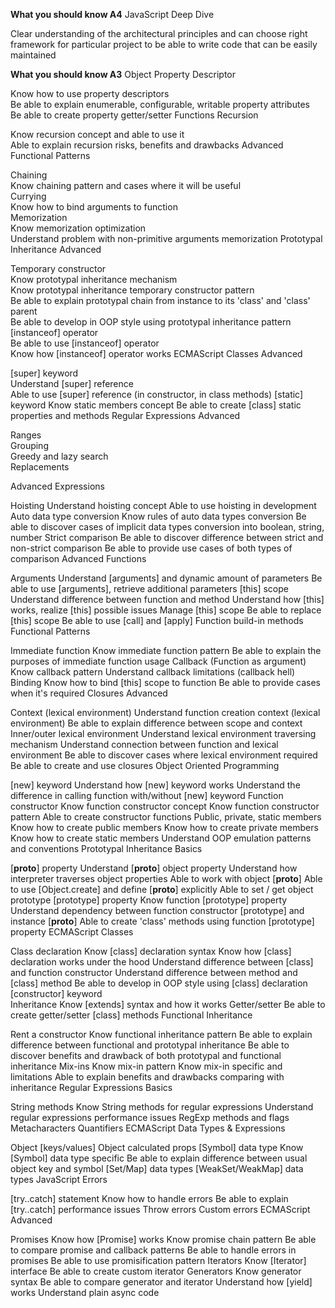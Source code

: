 **What you should know A4**
JavaScript Deep Dive

Clear understanding of the architectural principles and can choose right framework for particular project to be able to write code that can be easily maintained

**What you should know A3**
Object Property Descriptor                

Know how to use property descriptors  
Be able to explain enumerable, configurable, writable property attributes   
Be able to create property getter/setter
Functions Recursion                

Know recursion concept and able to use it        
Able to explain recursion risks, benefits and drawbacks
Advanced Functional Patterns                

Chaining        
Know chaining pattern and cases where it will be useful        
Currying        
Know how to bind arguments to function       
Memorization       
Know memorization optimization        
Understand problem with non-primitive arguments memorization
Prototypal Inheritance Advanced                

Temporary constructor        
Know prototypal inheritance mechanism        
Know prototypal inheritance temporary constructor pattern       
Be able to explain prototypal chain from instance to its 'class' and 'class' parent        
Be able to develop in OOP style using prototypal inheritance pattern        
[instanceof] operator      
Be able to use [instanceof] operator     
Know how [instanceof] operator works
ECMAScript Classes Advanced               

[super] keyword        
Understand [super] reference        
Able to use [super] reference (in constructor, in class methods)
[static] keyword
Know static members concept
Be able to create [class] static properties and methods
Regular Expressions Advanced                

Ranges        
Grouping        
Greedy and lazy search        
Replacements 

Advanced Expressions	

Hoisting
Understand hoisting concept
Able to use hoisting in development
Auto data type conversion
Know rules of auto data types conversion
Be able to discover cases of implicit data types conversion into boolean, string, number
Strict comparison
Be able to discover difference between strict and non-strict comparison
Be able to provide use cases of both types of comparison
Advanced Functions

Arguments
Understand [arguments] and dynamic amount of parameters
Be able to use [arguments], retrieve additional parameters
[this] scope
Understand difference between function and method
Understand how [this] works, realize [this] possible issues
Manage [this] scope
Be able to replace [this] scope
Be able to use [call] and [apply]
Function build-in methods
Functional Patterns		

Immediate function
Know immediate function pattern
Be able to explain the purposes of immediate function usage
Callback (Function as argument)
Know callback pattern
Understand callback limitations (callback hell)
Binding
Know how to bind [this] scope to function
Be able to provide cases when it's required
Closures Advanced	

Context (lexical environment)
Understand function creation context (lexical environment)
Be able to explain difference between scope and context
Inner/outer lexical environment
Understand lexical environment traversing mechanism
Understand connection between function and lexical environment
Be able to discover cases where lexical environment required
Be able to create and use closures
Object Oriented Programming	

[new] keyword
Understand how [new] keyword works
Understand the difference in calling function with/without [new] keyword
Function constructor
Know function constructor concept
Know function constructor pattern
Able to create constructor functions
Public, private, static members
Know how to create public members
Know how to create private members
Know how to create static members
Understand OOP emulation patterns and conventions
Prototypal Inheritance Basics		

[__proto__] property
Understand [__proto__] object property
Understand how interpreter traverses object properties
Able to work with object [__proto__]
Able to use [Object.create] and define [__proto__] explicitly
Able to set / get object prototype
[prototype] property
Know function [prototype] property
Understand dependency between function constructor [prototype] and instance [__proto__]
Able to create 'class' methods using function [prototype] property
ECMAScript Classes		

Class declaration
Know [class] declaration syntax
Know how [class] declaration works under the hood
Understand difference between [class] and function constructor
Understand difference between method and [class] method
Be able to develop in OOP style using [class] declaration
[constructor] keyword	
Inheritance
Know [extends] syntax and how it works
Getter/setter
Be able to create getter/setter 
[class] methods
Functional Inheritance		

Rent a constructor	Know functional inheritance pattern
Be able to explain difference between functional and prototypal inheritance
Be able to discover benefits and drawback of both prototypal and functional inheritance
Mix-ins	Know mix-in pattern
Know mix-in specific and limitations
Able to explain benefits and drawbacks comparing with inheritance
Regular Expressions Basics		

String methods
Know String methods for regular expressions
Understand regular expressions performance issues
RegExp methods and flags
Metacharacters
Quantifiers
ECMAScript Data Types & Expressions		

Object [keys/values]
Object calculated props
[Symbol] data type
Know [Symbol] data type specific
Be able to explain difference between usual object key and symbol
[Set/Map] data types
[WeakSet/WeakMap] data types
JavaScript Errors		

[try..catch] statement
Know how to handle errors
Be able to explain [try..catch] performance issues
Throw errors
Custom errors
ECMAScript Advanced		

Promises
Know how [Promise] works
Know promise chain pattern
Be able to compare promise and callback patterns
Be able to handle errors in promises
Be able to use promisification pattern
Iterators
Know [Iterator] interface
Be able to create custom iterator
Generators	Know generator syntax
Be able to compare generator and iterator
Understand how [yield] works
Understand plain async code